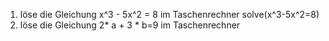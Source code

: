 1) löse die Gleichung x^3 - 5x^2 = 8
	im Taschenrechner solve(x^3-5x^2=8)
2) löse die Gleichung 2* a + 3 * b=9
	 im Taschenrechner 
